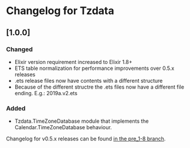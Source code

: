 # Changelog for Tzdata

## [1.0.0]

### Changed

- Elixir version requirement increased to Elixir 1.8+
- ETS table normalization for performance improvements over 0.5.x releases
- .ets release files now have contents with a different structure
- Because of the different structre the .ets files now have a different file ending. E.g.: 2019a.v2.ets

### Added

- Tzdata.TimeZoneDatabase module that implements the Calendar.TimeZoneDatabase behaviour.

Changelog for v0.5.x releases can be found [in the pre_1-8 branch](https://github.com/lau/tzdata/blob/pre_1-8/CHANGELOG.md).

